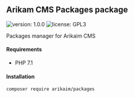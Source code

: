 ## Arikam CMS Packages package
![version: 1.0.0](https://img.shields.io/github/release/arikaim/packages.svg)
![license: GPL3](https://img.shields.io/badge/License-GPLv3-blue.svg)



Packages manager for Arikaim CMS


#### Requirements 
  * PHP 7.1



#### Installation

```sh
composer require arikaim/packages
```
